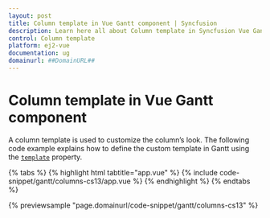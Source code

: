 ```yaml
---
layout: post
title: Column template in Vue Gantt component | Syncfusion
description: Learn here all about Column template in Syncfusion Vue Gantt component of Syncfusion Essential JS 2 and more.
control: Column template 
platform: ej2-vue
documentation: ug
domainurl: ##DomainURL##
---
```


# Column template in Vue Gantt component

A column template is used to customize the column’s look. The following code example explains how to define the custom template in Gantt using the [`template`](https://ej2.syncfusion.com/vue/documentation/api/gantt/column/#template) property.

{% tabs %}
{% highlight html tabtitle="app.vue" %}
{% include code-snippet/gantt/columns-cs13/app.vue %}
{% endhighlight %}
{% endtabs %}
        
{% previewsample "page.domainurl/code-snippet/gantt/columns-cs13" %}